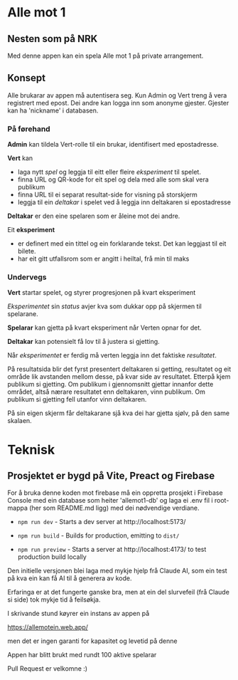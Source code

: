 # Alle mot 1

## Nesten som på NRK

Med denne appen kan ein spela Alle mot 1 på private arrangement.

## Konsept

Alle brukarar av appen må autentisera seg. Kun Admin og Vert treng å vera registrert med epost. Dei andre kan logga inn som anonyme gjester. Gjester kan ha 'nickname' i databasen.

### På førehand

__Admin__ kan tildela Vert-rolle til ein brukar, identifisert med epostadresse.

__Vert__ kan

- laga nytt _spel_ og leggja til eitt eller fleire _eksperiment_ til spelet.
- finna URL og QR-kode for eit spel og dela med alle som skal vera publikum
- finna URL til ei separat resultat-side for visning på storskjerm
- leggja til ein _deltakar_ i spelet ved å leggja inn deltakaren si epostadresse

__Deltakar__ er den eine spelaren som er åleine mot dei andre.

Eit __eksperiment__ 
- er definert med ein tittel og ein forklarande tekst. Det kan leggjast til eit bilete.
- har eit gitt utfallsrom som er angitt i heiltal, frå min til maks

### Undervegs

__Vert__ startar spelet, og styrer progresjonen på kvart eksperiment

_Eksperimentet_ sin _status_ avjer kva som dukkar opp på skjermen til spelarane.

__Spelarar__ kan gjetta på kvart eksperiment når Verten opnar for det.

__Deltakar__ kan potensielt få lov til å justera si gjetting.

Når _eksperimentet_ er ferdig må verten leggja inn det faktiske _resultatet_.

På resultatsida blir det fyrst presentert deltakaren si getting, resultatet og eit område lik avstanden mellom desse, på kvar side av resultatet. Etterpå kjem publikum si gjetting. Om publikum i gjennomsnitt gjettar innanfor dette området, altså nærare resultatet enn deltakaren, vinn publikum. Om publikum si gjetting fell utanfor vinn deltakaren.

På sin eigen skjerm får deltakarane sjå kva dei har gjetta sjølv, på den same skalaen.

# Teknisk

## Prosjektet er bygd på Vite, Preact og Firebase

For å bruka denne koden mot firebase må ein oppretta prosjekt i Firebase Console med ein database som heiter 'allemot1-db' og laga ei .env fil i root-mappa (her som  README.md ligg) med dei nødvendige verdiane.

-   `npm run dev` - Starts a dev server at http://localhost:5173/

-   `npm run build` - Builds for production, emitting to `dist/`

-   `npm run preview` - Starts a server at http://localhost:4173/ to test production build locally
    

Den initielle versjonen blei laga med mykje hjelp frå Claude AI, som ein test på kva ein kan få AI til å generera av kode.

Erfaringa er at det fungerte ganske bra, men at ein del slurvefeil (frå Claude si side) tok mykje tid å feilsøkja.


I skrivande stund køyrer ein instans av appen på

https://allemotein.web.app/

men det er ingen garanti for kapasitet og levetid på denne


Appen har blitt brukt med rundt 100 aktive spelarar


Pull Request er velkomne :)